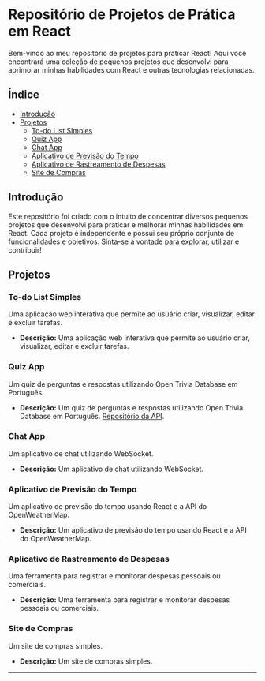 # Repositório de Projetos de Prática em React

Bem-vindo ao meu repositório de projetos para praticar React! Aqui você encontrará uma coleção de pequenos projetos que desenvolvi para aprimorar minhas habilidades com React e outras tecnologias relacionadas.

## Índice

- [Introdução](#introdução)
- [Projetos](#projetos)
  - [To-do List Simples](#to-do-list-simples)
  - [Quiz App](#quiz-app)
  - [Chat App](#chat-app)
  - [Aplicativo de Previsão do Tempo](#aplicativo-de-previsão-do-tempo)
  - [Aplicativo de Rastreamento de Despesas](#aplicativo-de-rastreamento-de-despesas)
  - [Site de Compras](#site-de-compras)


## Introdução

Este repositório foi criado com o intuito de concentrar diversos pequenos projetos que desenvolvi para praticar e melhorar minhas habilidades em React. Cada projeto é independente e possui seu próprio conjunto de funcionalidades e objetivos. Sinta-se à vontade para explorar, utilizar e contribuir!

## Projetos

### To-do List Simples

Uma aplicação web interativa que permite ao usuário criar, visualizar, editar e excluir tarefas.

- **Descrição:** Uma aplicação web interativa que permite ao usuário criar, visualizar, editar e excluir tarefas.

### Quiz App

Um quiz de perguntas e respostas utilizando Open Trivia Database em Português.

- **Descrição:** Um quiz de perguntas e respostas utilizando Open Trivia Database em Português. [Repositório da API](https://github.com/peterfritz/tryvia-api).

### Chat App

Um aplicativo de chat utilizando WebSocket.

- **Descrição:** Um aplicativo de chat utilizando WebSocket.

### Aplicativo de Previsão do Tempo

Um aplicativo de previsão do tempo usando React e a API do OpenWeatherMap.

- **Descrição:** Um aplicativo de previsão do tempo usando React e a API do OpenWeatherMap.

### Aplicativo de Rastreamento de Despesas

Uma ferramenta para registrar e monitorar despesas pessoais ou comerciais.

- **Descrição:** Uma ferramenta para registrar e monitorar despesas pessoais ou comerciais.

### Site de Compras

Um site de compras simples.

- **Descrição:** Um site de compras simples.

---

